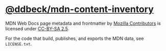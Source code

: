 # [@ddbeck/mdn-content-inventory](https://github.com/ddbeck/mdn-content-inventory)

MDN Web Docs page metadata and frontmatter by [Mozilla Contributors](<[/en-US/docs/MDN/Community/Roles_teams#contributor](https://developer.mozilla.org/en-US/docs/MDN/Community/Roles_teams#contributor)>) is licensed under [CC-BY-SA 2.5](https://creativecommons.org/licenses/by-sa/2.5/).

For the code that build, publishes, and exports the MDN data, see `LICENSE.txt`.
